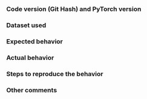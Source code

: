 ### Code version (Git Hash) and PyTorch version

### Dataset used

### Expected behavior

### Actual behavior

### Steps to reproduce the behavior

### Other comments
